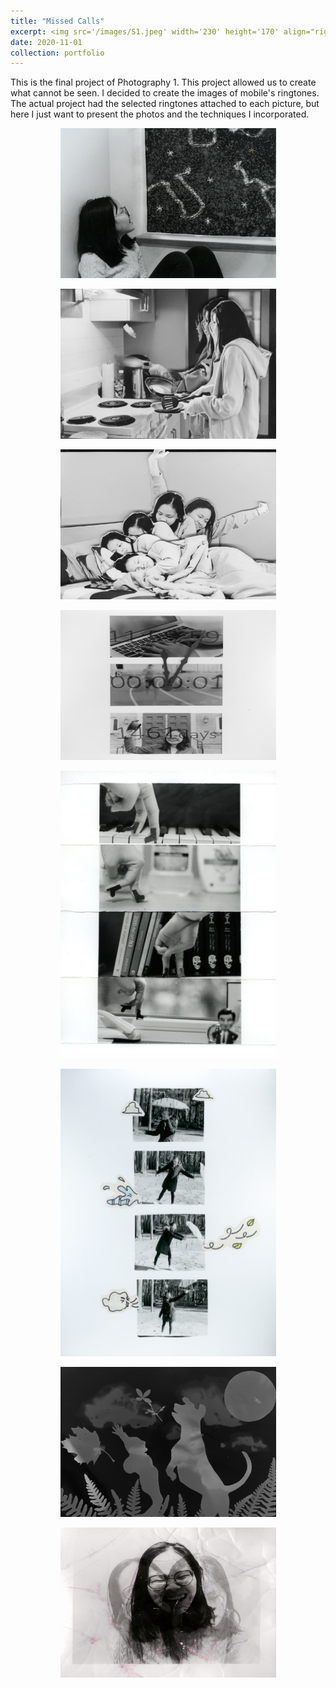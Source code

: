 ```yaml
---
title: "Missed Calls"
excerpt: <img src='/images/S1.jpeg' width='230' height='170' align="right" hspace="20"> This is the final project of Photography 1. This project allowed us to create what cannot be seen. I decided to create the images of mobile's ringtones. The actual project had the selected ringtones attached to each picture, but here I just want to present the photos and the techniques I incorporated.
date: 2020-11-01
collection: portfolio
---
```


This is the final project of Photography 1. This project allowed us to create what cannot be seen. I decided to create the images of mobile's ringtones. The actual project had the selected ringtones attached to each picture, but here I just want to present the photos and the techniques I incorporated.

<p align="center">
  <img src="/images/S1.jpeg" width="345" height="240" >
</p>

<p align="center">
  <img src="/images/S2.jpeg" width="345" height="240">
</p>

<p align="center">
  <img src="/images/S3.jpeg" width="345" height="240">
</p>

<p align="center">
  <img src="/images/S4.jpeg" width="345" height="240">
</p>

<p align="center">
  <img src="/images/S7.jpeg" width="345" height="460">
</p>

<p align="center">
  <img src="/images/Scan 7.jpeg" width="345" height="460" >
</p>

<p align="center">
  <img src="/images/S9.jpeg" width="345" height="240">
</p>

<p align="center">
  <img src="/images/Scan 10.jpeg" width="345" height="240">
</p>
